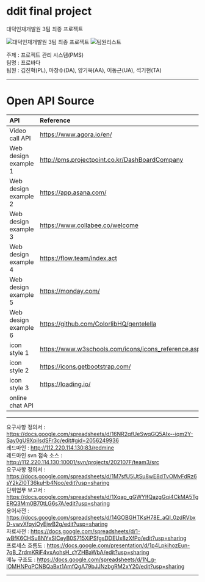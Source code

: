 # ddit final project
대덕인재개발원 3팀 최종 프로젝트

![대덕인재개발원 3팀 최종 프로젝트](https://user-images.githubusercontent.com/88367503/145524140-31f9544c-b792-4bed-b2ca-c21f6b218406.jpg) ![팀원리스트](https://user-images.githubusercontent.com/88367503/145524429-ce54f325-6c82-4dee-92f8-f91b68b3375e.png)<br/>

주제 : 프로젝트 관리 시스템(PMS) <br/>
팀명 : 프로바다 <br/>
팀원 : 김진혁(PL), 마창수(DA), 양기욱(AA), 이동근(UA), 석기현(TA)<br/>


---
# Open API Source

|API|Reference|Description|
|:---|:---|:---|
|Video call API | https://www.agora.io/en/ | agora api |
|Web design example 1 | http://pms.projectpoint.co.kr/DashBoardCompany | 아이디 : demouser@gmail.com <br/> 비밀번호 : passw0rd |
|Web design example 2 | https://app.asana.com/ | asana |
|Web design example 3 | https://www.collabee.co/welcome | collabee |
|Web design example 4 | https://flow.team/index.act | flow |
|Web design example 5 | https://monday.com/ | monday |
|Web design example 6 | https://github.com/ColorlibHQ/gentelella | gentelella |
|icon style 1 | https://www.w3schools.com/icons/icons_reference.asp | w3c |
|icon style 2 | https://icons.getbootstrap.com/ | Bootstrap Icons |
|icon style 3 | https://loading.io/ | loading.io |
|online chat API|||

---
요구사항 정의서    :    https://docs.google.com/spreadsheets/d/16NR2qfUeSwqGQ5AIx--iqm2Y-Say0gU9XpilsdSFr3c/edit#gid=2056249936 <br/>
레드마인    :    http://112.220.114.130:83/redmine <br/>
레드마인 svn 접속 소스    :    http://112.220.114.130:10001/svn/projects/202107F/team3/src <br/>
요구사항 정의서    :    https://docs.google.com/spreadsheets/d/1M7sfU5UtSu8wE8dTvOMvFdRz6sY2kZl0T36kuHb4Noo/edit?usp=sharing <br/>
단위업무 보고서    :    https://docs.google.com/spreadsheets/d/1Xqap_gGWYlfQazgGqi4CkMA5TgERQ3Mm0B70tLG6s7A/edit?usp=sharing <br/>
용어사전    :    https://docs.google.com/spreadsheets/d/14GOBGHTKsH78E_aQI_0zdRVbxD-vwvXfqyiOyEjwB2g/edit?usp=sharing <br/>
자료사전    :    https://docs.google.com/spreadsheets/d/1-wBfK6CHSu8NYxSICeyB0S715XiPSfgsDDEUx8zXfPo/edit?usp=sharing <br/>
프로세스 흐름도    :    https://docs.google.com/presentation/d/1p4LpkihozEun-7qB_ZrdmKRiF4vxAohsH_cYZHBaWbA/edit?usp=sharing <br/>
메뉴 구조도    :    https://docs.google.com/spreadsheets/d/1N_g-lOMHNPqPCNBQaBxt1AmfQgA79bJJNzbgRM2xY20/edit?usp=sharing <br/>

---

